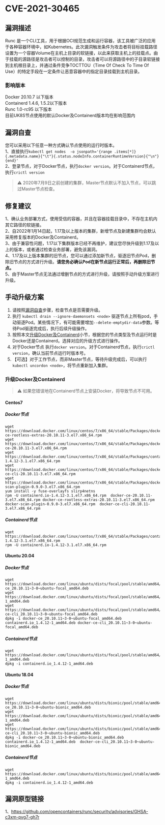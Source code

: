 # CVE-2021-30465

## 漏洞描述

Runc
是一个CLI工具，用于根据OCI规范生成和运行容器，该工具被广泛的应用于各种容器环境中，如Kubernetes。此次漏洞触发条件为攻击者将目标挂载路径设置为一个容器Volume在主机上目录的软链接，以此来获取主机上的挂载点。由于挂载的源路径是攻击者可以控制的目录，攻击者可以将源路径中的子目录软链接到主机根目录上，并通过条件竞争TOCTTOU（Time
Of Check To Time Of Use）的特定手段在一定条件让恶意容器中的指定目录挂载到主机目录。

### 影响版本

Docker 20.10.7 以下版本\
Containerd 1.4.6, 1.5.2以下版本\
Runc 1.0-rc95 以下版本\
目前UK8S节点使用的默认Docker及Containerd版本均在影响范围内

## <span id="check">漏洞自查</span>

您可以采用以下任意一种方式确认节点使用的运行时版本。\
1、直接执行`kubectl get nodes  -o jsonpath='{range .items[*]}{.metadata.name}{"\t"}{.status.nodeInfo.containerRuntimeVersion}{"\n"}{end}'`\
2、登录节点，对于Docker节点，执行`docker version`。对于Containerd节点，执行`crictl version`

> ⚠️ 2020年7月9日之前创建的集群，Master节点默认不加入节点，可以跳过Master节点检查。

## 修复建议

1、确认业务部署方式，使用受信的容器，并且在容器挂载目录中，不存在主机内其它路径的软链接。\
2、自2022年1月14日起，1.17及以上版本的集群，新增节点及新建集群均会默认采用修复版本的Docker及Containerd。\
3、由于兼容性问题，1.17以下集群版本已经不再维护，建议您尽快升级到1.17及以上的版本，或者通过检查业务部署，避免该漏洞。\
4、1.17及以上版本集群的旧节点，您可以通过添加新节点，驱逐旧节点Pod，删除旧节点的方式进行升级。**请您务必确认Pod在新节点运行正常后，再删除旧节点。**\
5、由于Master节点无法通过增删节点的方式进行升级，请按照手动升级方案进行升级。

## 手动升级方案

1. 请按照[漏洞自查](#check)步骤，检查节点是否需要升级。
2. 执行 `kubectl drain --ignore-daemonsets <node>`
   驱逐节点上所有pod，手动驱逐Pod。某些情况下，有可能需要增加`--delete-emptydir-data`参数。等待Pod驱逐完成后，执行后续升级操作。
3. 按照本文[升级Docker及Containerd](#upgrade)小节，根据您的节点类型及节点运行时是Docker还是Containerd。选择对应的升级方式进行操作。
4. 对于Docker节点 执行`docker version`。对于Containerd节点，执行`crictl version`，确认当前节点运行时版本号。
5. 【可选】对于工作节点，而非Master节点，等待升级完成后，可以执行`kubectl uncordon <node>`，将节点重新加入集群。

### <span id="upgrade">升级Docker及Containerd</span>

> ⚠️ 如果您错误地在Containerd节点上安装Docker，将导致节点不可用。

#### Centos7

##### Docker节点

```
wget https://download.docker.com/linux/centos/7/x86_64/stable/Packages/docker-ce-rootless-extras-20.10.11-3.el7.x86_64.rpm
wget https://download.docker.com/linux/centos/7/x86_64/stable/Packages/docker-ce-20.10.11-3.el7.x86_64.rpm
wget https://download.docker.com/linux/centos/7/x86_64/stable/Packages/containerd.io-1.4.12-3.1.el7.x86_64.rpm
wget https://download.docker.com/linux/centos/7/x86_64/stable/Packages/docker-ce-cli-20.10.11-3.el7.x86_64.rpm
wget https://download.docker.com/linux/centos/7/x86_64/stable/Packages/docker-scan-plugin-0.9.0-3.el7.x86_64.rpm
yum install -y fuse-overlayfs slirp4netns
rpm -U containerd.io-1.4.12-3.1.el7.x86_64.rpm  docker-ce-20.10.11-3.el7.x86_64.rpm docker-ce-rootless-extras-20.10.11-3.el7.x86_64.rpm   docker-scan-plugin-0.9.0-3.el7.x86_64.rpm  docker-ce-cli-20.10.11-3.el7.x86_64.rpm
```

##### Containerd节点

```
wget https://download.docker.com/linux/centos/7/x86_64/stable/Packages/containerd.io-1.4.12-3.1.el7.x86_64.rpm
rpm -U containerd.io-1.4.12-3.1.el7.x86_64.rpm
```

#### Ubuntu 20.04

##### Docker节点

```
wget https://download.docker.com/linux/ubuntu/dists/focal/pool/stable/amd64/docker-ce_20.10.11~3-0~ubuntu-focal_amd64.deb
wget https://download.docker.com/linux/ubuntu/dists/focal/pool/stable/amd64/containerd.io_1.4.12-1_amd64.deb
wget https://download.docker.com/linux/ubuntu/dists/focal/pool/stable/amd64/docker-ce-cli_20.10.11~3-0~ubuntu-focal_amd64.deb
dpkg -i docker-ce_20.10.11~3-0~ubuntu-focal_amd64.deb containerd.io_1.4.12-1_amd64.deb docker-ce-cli_20.10.11~3-0~ubuntu-focal_amd64.deb
```

##### Containerd节点

```
wget https://download.docker.com/linux/ubuntu/dists/focal/pool/stable/amd64/containerd.io_1.4.12-1_amd64.deb
dpkg -i containerd.io_1.4.12-1_amd64.deb
```

#### Ubuntu 18.04

##### Docker节点

```
wget https://download.docker.com/linux/ubuntu/dists/bionic/pool/stable/amd64/docker-ce_20.10.11~3-0~ubuntu-bionic_amd64.deb
wget https://download.docker.com/linux/ubuntu/dists/bionic/pool/stable/amd64/containerd.io_1.4.12-1_amd64.deb
wget https://download.docker.com/linux/ubuntu/dists/bionic/pool/stable/amd64/docker-ce-cli_20.10.11~3-0~ubuntu-bionic_amd64.deb
dpkg -i docker-ce_20.10.11~3-0~ubuntu-bionic_amd64.deb  containerd.io_1.4.12-1_amd64.deb  docker-ce-cli_20.10.11~3-0~ubuntu-bionic_amd64.deb
```

##### Containerd节点

```
wget https://download.docker.com/linux/ubuntu/dists/bionic/pool/stable/amd64/containerd.io_1.4.12-1_amd64.deb
dpkg -i containerd.io_1.4.12-1_amd64.deb
```

## 漏洞原型链接

1、https://github.com/opencontainers/runc/security/advisories/GHSA-c3xm-pvg7-gh7r

